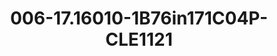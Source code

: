---
title: 006-17.16010-1B76in171C04P-CLE1121
image: 006-17.16010-1B76in171C04P-CLE1121.jpg
brand: sposo
layout: vestito
---